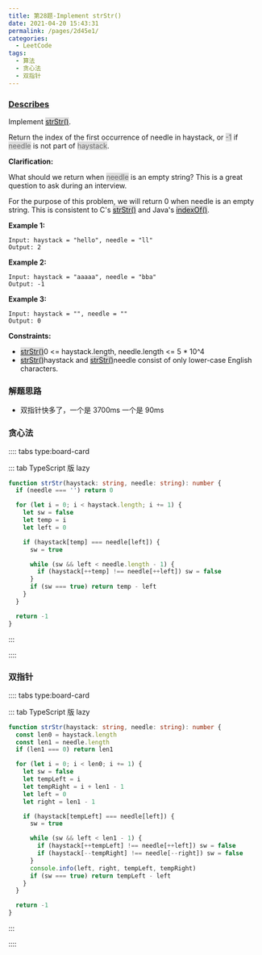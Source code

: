 ```yaml
---
title: 第28题-Implement strStr()
date: 2021-04-20 15:43:31
permalink: /pages/2d45e1/
categories:
  - LeetCode
tags:
  - 算法
  - 贪心法
  - 双指针
---
```


### [Describes](https://leetcode-cn.com/problems/implement-strstr/)

Implement <span style="background: #ddd; color: #666;">[strStr()](http://www.cplusplus.com/reference/cstring/strstr/)</span>.

Return the index of the first occurrence of needle in haystack, or <span style="background: #ddd; color: #666;">-1</span> if <span style="background: #ddd; color: #666;">needle</span> is not part of <span style="background: #ddd; color: #666;">haystack</span>.

<!-- more -->

**Clarification:**

What should we return when <span style="background: #ddd; color: #666;">needle</span> is an empty string? This is a great question to ask during an interview.

For the purpose of this problem, we will return 0 when needle is an empty string. This is consistent to C's <span style="background: #ddd; color: #666;">[strStr()](http://www.cplusplus.com/reference/cstring/strstr/)</span> and Java's <span style="background: #ddd; color: #666;">[indexOf()](<https://docs.oracle.com/javase/7/docs/api/java/lang/String.html#indexOf(java.lang.String)>)</span>.

**Example 1:**

```
Input: haystack = "hello", needle = "ll"
Output: 2
```

**Example 2:**

```
Input: haystack = "aaaaa", needle = "bba"
Output: -1
```

**Example 3:**

```
Input: haystack = "", needle = ""
Output: 0
```

**Constraints:**

- <span style="background: #ddd; color: #666;">[strStr()](http://www.cplusplus.com/reference/cstring/strstr/)</span>0 <= haystack.length, needle.length <= 5 \* 10^4</span>
- <span style="background: #ddd; color: #666;">[strStr()](http://www.cplusplus.com/reference/cstring/strstr/)</span>haystack</span> and <span style="background: #ddd; color: #666;">[strStr()](http://www.cplusplus.com/reference/cstring/strstr/)</span>needle</span> consist of only lower-case English characters.

### 解题思路

- 双指针快多了，一个是 3700ms 一个是 90ms

### 贪心法

:::: tabs type:board-card

::: tab TypeScript 版 lazy

```TypeScript
function strStr(haystack: string, needle: string): number {
  if (needle === '') return 0

  for (let i = 0; i < haystack.length; i += 1) {
    let sw = false
    let temp = i
    let left = 0

    if (haystack[temp] === needle[left]) {
      sw = true

      while (sw && left < needle.length - 1) {
        if (haystack[++temp] !== needle[++left]) sw = false
      }
      if (sw === true) return temp - left
    }
  }

  return -1
}
```

:::

::::

### 双指针

:::: tabs type:board-card

::: tab TypeScript 版 lazy

```TypeScript
function strStr(haystack: string, needle: string): number {
  const len0 = haystack.length
  const len1 = needle.length
  if (len1 === 0) return len1

  for (let i = 0; i < len0; i += 1) {
    let sw = false
    let tempLeft = i
    let tempRight = i + len1 - 1
    let left = 0
    let right = len1 - 1

    if (haystack[tempLeft] === needle[left]) {
      sw = true

      while (sw && left < len1 - 1) {
        if (haystack[++tempLeft] !== needle[++left]) sw = false
        if (haystack[--tempRight] !== needle[--right]) sw = false
      }
      console.info(left, right, tempLeft, tempRight)
      if (sw === true) return tempLeft - left
    }
  }

  return -1
}
```

:::

::::
